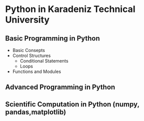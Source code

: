 # Python in Karadeniz Technical University

## Basic Programming in Python
* Basic Consepts
* Control Structures
  * Conditional Statements
  * Loops
* Functions and Modules

## Advanced Programming in Python

## Scientific Computation in Python (numpy, pandas,matplotlib)